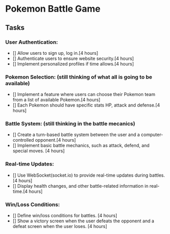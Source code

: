 # Pokemon Battle Game

## Tasks

### User Authentication:

- [] Allow users to sign up, log in.[4 hours]
- [] Authenticate users to ensure website security.[4 hours]
- [] Implement personalized profiles if time allows.[4 hours]

### Pokemon Selection: (still thinking of what all is going to be available)

- [] Implement a feature where users can choose their Pokemon team from a list of available Pokemon.[4 hours]
- [] Each Pokemon should have specific stats HP, attack and defense.[4 hours]

### Battle System: (still thinking in the battle mecanics)

- [] Create a turn-based battle system between the user and a computer-controlled opponent.[4 hours]
- [] Implement basic battle mechanics, such as attack, defend, and special moves. [4 hours]

### Real-time Updates:

- [] Use WebSocket(socket.io) to provide real-time updates during battles. [4 hours]
- [] Display health changes, and other battle-related information in real-time.[4 hours]

### Win/Loss Conditions:

- [] Define win/loss conditions for battles. [4 hours]
- [] Show a victory screen when the user defeats the opponent and a defeat screen when the user loses. [4 hours]
